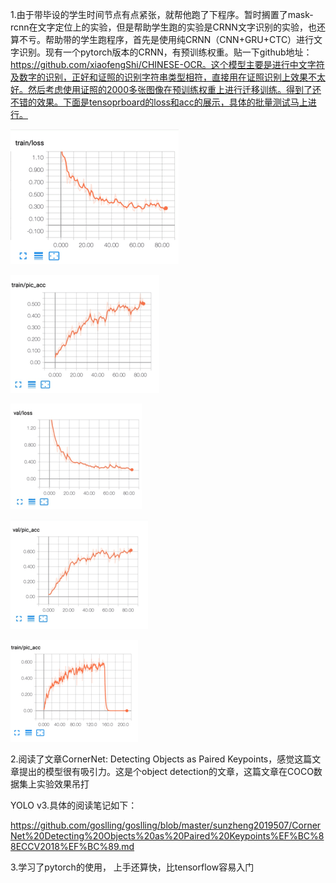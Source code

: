 1.由于带毕设的学生时间节点有点紧张，就帮他跑了下程序。暂时搁置了mask-rcnn在文字定位上的实验，但是帮助学生跑的实验是CRNN文字识别的实验，也还算不亏。帮助带的学生跑程序，首先是使用纯CRNN（CNN+GRU+CTC）进行文字识别。现有一个pytorch版本的CRNN，有预训练权重。贴一下github地址：https://github.com/xiaofengShi/CHINESE-OCR。这个模型主要是进行中文字符及数字的识别，正好和证照的识别字符串类型相符，直接用在证照识别上效果不太好。然后考虑使用证照的2000多张图像在预训练权重上进行迁移训练。得到了还不错的效果。下面是tensoprboard的loss和acc的展示，具体的批量测试马上进行。

![1.png](https://github.com/goslling/goslling/blob/master/sunzheng2019507/1.png?raw=true)

![2.png](https://github.com/goslling/goslling/blob/master/sunzheng2019507/2.png?raw=true)

![3.png](https://github.com/goslling/goslling/blob/master/sunzheng2019507/3.png?raw=true)

![4.png](https://github.com/goslling/goslling/blob/master/sunzheng2019507/4.png?raw=true)

![5.png](https://github.com/goslling/goslling/blob/master/sunzheng2019507/5.png?raw=true)



2.阅读了文章CornerNet: Detecting Objects as Paired Keypoints，感觉这篇文章提出的模型很有吸引力。这是个object detection的文章，这篇文章在COCO数据集上实验效果吊打

YOLO v3.具体的阅读笔记如下：

https://github.com/goslling/goslling/blob/master/sunzheng2019507/CornerNet%20Detecting%20Objects%20as%20Paired%20Keypoints%EF%BC%88ECCV2018%EF%BC%89.md

3.学习了pytorch的使用， 上手还算快，比tensorflow容易入门 

